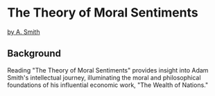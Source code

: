 # The Theory of Moral Sentiments
[by A. Smith](https://www.amazon.com/Theory-Moral-Sentiments-Kindle-Active-ebook/dp/B002V1IOK4/ref=sr_1_1?keywords=the+theory+of+moral+sentiments+adam+smith&qid=1693679240&sprefix=the+theroy+of+moral%2Caps%2C229&sr=8-1)

## Background
Reading "The Theory of Moral Sentiments" provides insight into Adam Smith's intellectual journey, illuminating the moral and philosophical foundations of his influential economic work, "The Wealth of Nations."

## 